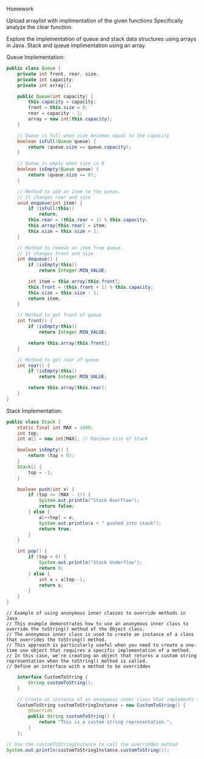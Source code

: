 Homework

Upload arraylist with implimentation of the given functions
    Specifically analyze the clear function.

Explore the implementation of queue and stack data structures using arrays in Java.
Stack and queue implimentation using an array. 

Queue Implementation:
```java
public class Queue {
    private int front, rear, size;
    private int capacity;
    private int array[];

    public Queue(int capacity) {
        this.capacity = capacity;
        front = this.size = 0;
        rear = capacity - 1;
        array = new int[this.capacity];
    }

    // Queue is full when size becomes equal to the capacity
    boolean isFull(Queue queue) {
        return (queue.size == queue.capacity);
    }

    // Queue is empty when size is 0
    boolean isEmpty(Queue queue) {
        return (queue.size == 0);
    }

    // Method to add an item to the queue.
    // It changes rear and size
    void enqueue(int item) {
        if (isFull(this))
            return;
        this.rear = (this.rear + 1) % this.capacity;
        this.array[this.rear] = item;
        this.size = this.size + 1;
    }

    // Method to remove an item from queue.
    // It changes front and size
    int dequeue() {
        if (isEmpty(this))
            return Integer.MIN_VALUE;

        int item = this.array[this.front];
        this.front = (this.front + 1) % this.capacity;
        this.size = this.size - 1;
        return item;
    }

    // Method to get front of queue
    int front() {
        if (isEmpty(this))
            return Integer.MIN_VALUE;

        return this.array[this.front];
    }

    // Method to get rear of queue
    int rear() {
        if (isEmpty(this))
            return Integer.MIN_VALUE;

        return this.array[this.rear];
    }
}
```

Stack Implementation:
```java
public class Stack {
    static final int MAX = 1000;
    int top;
    int a[] = new int[MAX]; // Maximum size of Stack

    boolean isEmpty() {
        return (top < 0);
    }
    Stack() {
        top = -1;
    }

    boolean push(int x) {
        if (top >= (MAX - 1)) {
            System.out.println("Stack Overflow");
            return false;
        } else {
            a[++top] = x;
            System.out.println(x + " pushed into stack");
            return true;
        }
    }

    int pop() {
        if (top < 0) {
            System.out.println("Stack Underflow");
            return 0;
        } else {
            int x = a[top--];
            return x;
        }
    }
}
```

    // Example of using anonymous inner classes to override methods in Java
    // This example demonstrates how to use an anonymous inner class to override the toString() method of the Object class.
    // The anonymous inner class is used to create an instance of a class that overrides the toString() method.
    // This approach is particularly useful when you need to create a one-time use object that requires a specific implementation of a method.
    // In this case, we're creating an object that returns a custom string representation when the toString() method is called.
    // Define an interface with a method to be overridden
```java
    interface CustomToString {
        String customToString();
    }

    // Create an instance of an anonymous inner class that implements the CustomToString interface
    CustomToString customToStringInstance = new CustomToString() {
        @Override
        public String customToString() {
            return "This is a custom string representation.";
        }
    };

// Use the customToStringInstance to call the overridden method
System.out.println(customToStringInstance.customToString());
```